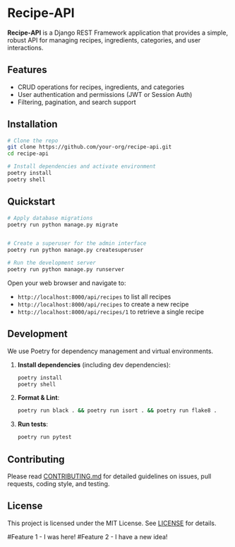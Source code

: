 # Recipe-API

**Recipe-API** is a Django REST Framework application that provides a simple, robust API for managing recipes, ingredients, categories, and user interactions.

## Features

- CRUD operations for recipes, ingredients, and categories
- User authentication and permissions (JWT or Session Auth)
- Filtering, pagination, and search support

## Installation

```bash
# Clone the repo
git clone https://github.com/your-org/recipe-api.git
cd recipe-api

# Install dependencies and activate environment
poetry install
poetry shell
```

## Quickstart

```bash
# Apply database migrations
poetry run python manage.py migrate


# Create a superuser for the admin interface
poetry run python manage.py createsuperuser

# Run the development server
poetry run python manage.py runserver
```

Open your web browser and navigate to:

- `http://localhost:8000/api/recipes` to list all recipes
- `http://localhost:8000/api/recipes` to create a new recipe
- `http://localhost:8000/api/recipes/1` to retrieve a single recipe

## Development

We use Poetry for dependency management and virtual environments.

1. **Install dependencies** (including dev dependencies):
   ```bash
   poetry install
   poetry shell
   ```
2. **Format & Lint**:
   ```bash
   poetry run black . && poetry run isort . && poetry run flake8 .
   ```
3. **Run tests**:
   ```bash
   poetry run pytest
   ```

## Contributing

Please read [CONTRIBUTING.md](https://github.com/the-nulldev/recipes-api/blob/main/CONTRIBUTING.md) for detailed guidelines on issues, pull requests, coding style, and testing.

## License

This project is licensed under the MIT License. See [LICENSE](https://github.com/the-nulldev/recipes-api/blob/main/LICENSE) for details.

#Feature 1 - I was here! 
#Feature 2 - I have a new idea!